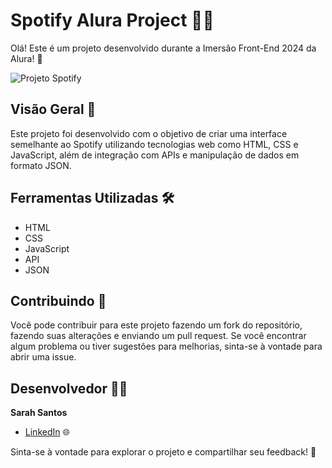 # Spotify Alura Project 👩‍💻

Olá! Este é um projeto desenvolvido durante a Imersão Front-End 2024 da Alura! 🌟

![Projeto Spotify](https://github.com/sarahsantos0/spotify/assets/73093949/516af48c-da7b-4d53-b012-e489612d482a)

## Visão Geral 📝

Este projeto foi desenvolvido com o objetivo de criar uma interface semelhante ao Spotify utilizando tecnologias web como HTML, CSS e JavaScript, 
além de integração com APIs e manipulação de dados em formato JSON.

## Ferramentas Utilizadas 🛠️
- HTML
- CSS
- JavaScript
- API
- JSON

## Contribuindo 🤝

Você pode contribuir para este projeto fazendo um fork do repositório, fazendo suas alterações e enviando um pull request. 
Se você encontrar algum problema ou tiver sugestões para melhorias, sinta-se à vontade para abrir uma issue.

## Desenvolvedor 👩‍💻

**Sarah Santos**  
- [LinkedIn](https://www.linkedin.com/in/sarah-santos-1977b5279/) 🌐

Sinta-se à vontade para explorar o projeto e compartilhar seu feedback! 🚀
